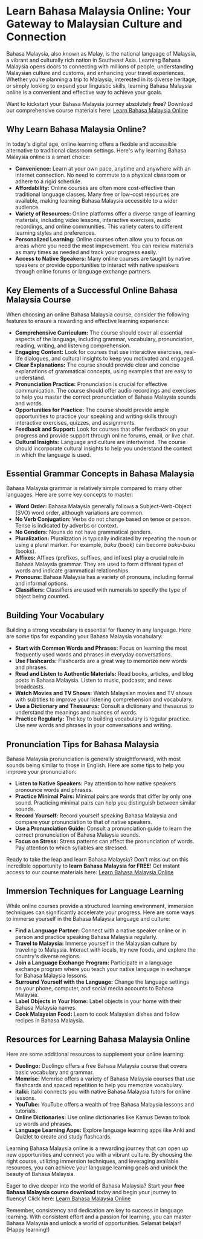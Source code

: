 # Learn Bahasa Malaysia Online: Your Gateway to Malaysian Culture and Connection

Bahasa Malaysia, also known as Malay, is the national language of Malaysia, a vibrant and culturally rich nation in Southeast Asia. Learning Bahasa Malaysia opens doors to connecting with millions of people, understanding Malaysian culture and customs, and enhancing your travel experiences. Whether you're planning a trip to Malaysia, interested in its diverse heritage, or simply looking to expand your linguistic skills, learning Bahasa Malaysia online is a convenient and effective way to achieve your goals.

Want to kickstart your Bahasa Malaysia journey absolutely **free**? Download our comprehensive course materials here: [Learn Bahasa Malaysia Online](https://udemywork.com/learn-bahasa-malaysia-online)

## Why Learn Bahasa Malaysia Online?

In today's digital age, online learning offers a flexible and accessible alternative to traditional classroom settings. Here's why learning Bahasa Malaysia online is a smart choice:

*   **Convenience:** Learn at your own pace, anytime and anywhere with an internet connection. No need to commute to a physical classroom or adhere to a rigid schedule.
*   **Affordability:** Online courses are often more cost-effective than traditional language classes. Many free or low-cost resources are available, making learning Bahasa Malaysia accessible to a wider audience.
*   **Variety of Resources:** Online platforms offer a diverse range of learning materials, including video lessons, interactive exercises, audio recordings, and online communities. This variety caters to different learning styles and preferences.
*   **Personalized Learning:** Online courses often allow you to focus on areas where you need the most improvement. You can review materials as many times as needed and track your progress easily.
*   **Access to Native Speakers:** Many online courses are taught by native speakers or provide opportunities to interact with native speakers through online forums or language exchange partners.

## Key Elements of a Successful Online Bahasa Malaysia Course

When choosing an online Bahasa Malaysia course, consider the following features to ensure a rewarding and effective learning experience:

*   **Comprehensive Curriculum:** The course should cover all essential aspects of the language, including grammar, vocabulary, pronunciation, reading, writing, and listening comprehension.
*   **Engaging Content:** Look for courses that use interactive exercises, real-life dialogues, and cultural insights to keep you motivated and engaged.
*   **Clear Explanations:** The course should provide clear and concise explanations of grammatical concepts, using examples that are easy to understand.
*   **Pronunciation Practice:** Pronunciation is crucial for effective communication. The course should offer audio recordings and exercises to help you master the correct pronunciation of Bahasa Malaysia sounds and words.
*   **Opportunities for Practice:** The course should provide ample opportunities to practice your speaking and writing skills through interactive exercises, quizzes, and assignments.
*   **Feedback and Support:** Look for courses that offer feedback on your progress and provide support through online forums, email, or live chat.
*   **Cultural Insights:** Language and culture are intertwined. The course should incorporate cultural insights to help you understand the context in which the language is used.

## Essential Grammar Concepts in Bahasa Malaysia

Bahasa Malaysia grammar is relatively simple compared to many other languages. Here are some key concepts to master:

*   **Word Order:** Bahasa Malaysia generally follows a Subject-Verb-Object (SVO) word order, although variations are common.
*   **No Verb Conjugation:** Verbs do not change based on tense or person. Tense is indicated by adverbs or context.
*   **No Genders:** Nouns do not have grammatical genders.
*   **Pluralization:** Pluralization is typically indicated by repeating the noun or using a plural marker. For example, *buku* (book) can become *buku-buku* (books).
*   **Affixes:** Affixes (prefixes, suffixes, and infixes) play a crucial role in Bahasa Malaysia grammar. They are used to form different types of words and indicate grammatical relationships.
*   **Pronouns:** Bahasa Malaysia has a variety of pronouns, including formal and informal options.
*   **Classifiers:** Classifiers are used with numerals to specify the type of object being counted.

## Building Your Vocabulary

Building a strong vocabulary is essential for fluency in any language. Here are some tips for expanding your Bahasa Malaysia vocabulary:

*   **Start with Common Words and Phrases:** Focus on learning the most frequently used words and phrases in everyday conversations.
*   **Use Flashcards:** Flashcards are a great way to memorize new words and phrases.
*   **Read and Listen to Authentic Materials:** Read books, articles, and blog posts in Bahasa Malaysia. Listen to music, podcasts, and news broadcasts.
*   **Watch Movies and TV Shows:** Watch Malaysian movies and TV shows with subtitles to improve your listening comprehension and vocabulary.
*   **Use a Dictionary and Thesaurus:** Consult a dictionary and thesaurus to understand the meanings and nuances of words.
*   **Practice Regularly:** The key to building vocabulary is regular practice. Use new words and phrases in your conversations and writing.

## Pronunciation Tips for Bahasa Malaysia

Bahasa Malaysia pronunciation is generally straightforward, with most sounds being similar to those in English. Here are some tips to help you improve your pronunciation:

*   **Listen to Native Speakers:** Pay attention to how native speakers pronounce words and phrases.
*   **Practice Minimal Pairs:** Minimal pairs are words that differ by only one sound. Practicing minimal pairs can help you distinguish between similar sounds.
*   **Record Yourself:** Record yourself speaking Bahasa Malaysia and compare your pronunciation to that of native speakers.
*   **Use a Pronunciation Guide:** Consult a pronunciation guide to learn the correct pronunciation of Bahasa Malaysia sounds.
*   **Focus on Stress:** Stress patterns can affect the pronunciation of words. Pay attention to which syllables are stressed.

Ready to take the leap and learn Bahasa Malaysia? Don't miss out on this incredible opportunity to **learn Bahasa Malaysia for FREE**! Get instant access to our course materials here: [Learn Bahasa Malaysia Online](https://udemywork.com/learn-bahasa-malaysia-online)

## Immersion Techniques for Language Learning

While online courses provide a structured learning environment, immersion techniques can significantly accelerate your progress. Here are some ways to immerse yourself in the Bahasa Malaysia language and culture:

*   **Find a Language Partner:** Connect with a native speaker online or in person and practice speaking Bahasa Malaysia regularly.
*   **Travel to Malaysia:** Immerse yourself in the Malaysian culture by traveling to Malaysia. Interact with locals, try new foods, and explore the country's diverse regions.
*   **Join a Language Exchange Program:** Participate in a language exchange program where you teach your native language in exchange for Bahasa Malaysia lessons.
*   **Surround Yourself with the Language:** Change the language settings on your phone, computer, and social media accounts to Bahasa Malaysia.
*   **Label Objects in Your Home:** Label objects in your home with their Bahasa Malaysia names.
*   **Cook Malaysian Food:** Learn to cook Malaysian dishes and follow recipes in Bahasa Malaysia.

## Resources for Learning Bahasa Malaysia Online

Here are some additional resources to supplement your online learning:

*   **Duolingo:** Duolingo offers a free Bahasa Malaysia course that covers basic vocabulary and grammar.
*   **Memrise:** Memrise offers a variety of Bahasa Malaysia courses that use flashcards and spaced repetition to help you memorize vocabulary.
*   **italki:** italki connects you with native Bahasa Malaysia tutors for online lessons.
*   **YouTube:** YouTube offers a wealth of free Bahasa Malaysia lessons and tutorials.
*   **Online Dictionaries:** Use online dictionaries like Kamus Dewan to look up words and phrases.
*   **Language Learning Apps:** Explore language learning apps like Anki and Quizlet to create and study flashcards.

Learning Bahasa Malaysia online is a rewarding journey that can open up new opportunities and connect you with a vibrant culture. By choosing the right course, utilizing immersion techniques, and leveraging available resources, you can achieve your language learning goals and unlock the beauty of Bahasa Malaysia.

Eager to dive deeper into the world of Bahasa Malaysia? Start your **free Bahasa Malaysia course download** today and begin your journey to fluency! Click here: [Learn Bahasa Malaysia Online](https://udemywork.com/learn-bahasa-malaysia-online)

Remember, consistency and dedication are key to success in language learning. With consistent effort and a passion for learning, you can master Bahasa Malaysia and unlock a world of opportunities. Selamat belajar! (Happy learning!)
